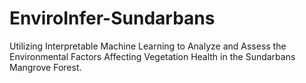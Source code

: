 # EnviroInfer-Sundarbans
Utilizing Interpretable Machine Learning to Analyze and Assess the Environmental Factors Affecting Vegetation Health in the Sundarbans Mangrove Forest.

